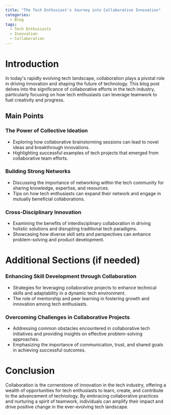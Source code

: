 ```yaml
---
title: "The Tech Enthusiast's Journey into Collaborative Innovation"
categories:
  - Blog
tags:
  - Tech Enthusiasts
  - Innovation
  - Collaboration
---
```


# Introduction
In today's rapidly evolving tech landscape, collaboration plays a pivotal role in driving innovation and shaping the future of technology. This blog post delves into the significance of collaborative efforts in the tech industry, particularly focusing on how tech enthusiasts can leverage teamwork to fuel creativity and progress.

## Main Points
### The Power of Collective Ideation
- Exploring how collaborative brainstorming sessions can lead to novel ideas and breakthrough innovations.
- Highlighting successful examples of tech projects that emerged from collaborative team efforts.

### Building Strong Networks
- Discussing the importance of networking within the tech community for sharing knowledge, expertise, and resources.
- Tips on how tech enthusiasts can expand their network and engage in mutually beneficial collaborations.

### Cross-Disciplinary Innovation
- Examining the benefits of interdisciplinary collaboration in driving holistic solutions and disrupting traditional tech paradigms.
- Showcasing how diverse skill sets and perspectives can enhance problem-solving and product development.

# Additional Sections (if needed)
### Enhancing Skill Development through Collaboration
- Strategies for leveraging collaborative projects to enhance technical skills and adaptability in a dynamic tech environment.
- The role of mentorship and peer learning in fostering growth and innovation among tech enthusiasts.

### Overcoming Challenges in Collaborative Projects
- Addressing common obstacles encountered in collaborative tech initiatives and providing insights on effective problem-solving approaches.
- Emphasizing the importance of communication, trust, and shared goals in achieving successful outcomes.

# Conclusion
Collaboration is the cornerstone of innovation in the tech industry, offering a wealth of opportunities for tech enthusiasts to learn, create, and contribute to the advancement of technology. By embracing collaborative practices and nurturing a spirit of teamwork, individuals can amplify their impact and drive positive change in the ever-evolving tech landscape.